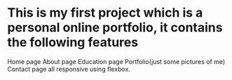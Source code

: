 # This is my first project which is a personal online portfolio, it contains the following features 
Home page
About page 
Education page 
Portfolio(just some pictures of me)
Contact page all responsive using flexbox.
